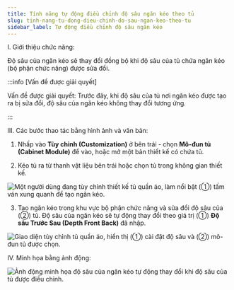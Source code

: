 ```yaml
---
title: Tính năng tự động điều chỉnh độ sâu ngăn kéo theo tủ
slug: tinh-nang-tu-dong-dieu-chinh-do-sau-ngan-keo-theo-tu
sidebar_label: Tự động điều chỉnh độ sâu ngăn kéo
---
```


I. Giới thiệu chức năng:

Độ sâu của ngăn kéo sẽ thay đổi đồng bộ khi độ sâu của tủ chứa ngăn kéo (bộ phận chức năng) được sửa đổi.

:::info [Vấn đề được giải quyết]

Vấn đề được giải quyết: Trước đây, khi độ sâu của tủ nơi ngăn kéo được tạo ra bị sửa đổi, độ sâu của ngăn kéo không thay đổi tương ứng.

:::

III. Các bước thao tác bằng hình ảnh và văn bản:

1. Nhấp vào **Tùy chỉnh (Customization)** ở bên trái - chọn **Mô-đun tủ (Cabinet Module)** để vào, hoặc mở một bản thiết kế có chứa tủ.

2. Kéo tủ ra từ thanh vật liệu bên trái hoặc chọn tủ trong không gian thiết kế.

![Một người dùng đang tùy chỉnh thiết kế tủ quần áo, làm nổi bật (①) tấm ván xung quanh để tạo ngăn kéo.](https://storage.googleapis.com/jegavn_kb/images/84f063d1-4f90-4948-9f67-8da4a5050295.png)

3. Tạo ngăn kéo trong khu vực bộ phận chức năng và sửa đổi độ sâu của (②) tủ. Độ sâu của ngăn kéo sẽ tự động thay đổi theo giá trị (①) **Độ sâu Trước Sau (Depth Front Back)** đã nhập.

![Giao diện tùy chỉnh tủ quần áo, hiển thị (①) cài đặt độ sâu và (②) mô-đun tủ được chọn.](https://storage.googleapis.com/jegavn_kb/images/46742eb5-75f3-493f-8ae9-193c747876eb.png)

IV. Minh họa bằng ảnh động:

![Ảnh động minh họa độ sâu của ngăn kéo tự động thay đổi khi độ sâu của tủ được điều chỉnh.](https://storage.googleapis.com/jegavn_kb/images/a96c9f28-dc82-4276-81fc-50ec27b94bf3.gif)